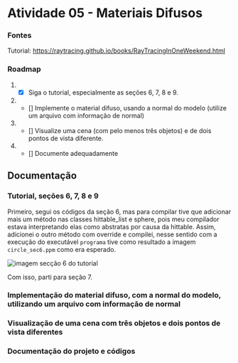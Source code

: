 # Atividade 05 - Materiais Difusos

### Fontes
Tutorial: https://raytracing.github.io/books/RayTracingInOneWeekend.html

### Roadmap
1) - [X] Siga o tutorial, especialmente as seções 6, 7, 8 e 9.
2) - [] Implemente o material difuso, usando a normal do modelo (utilize um arquivo com informação de normal)
3) - [] Visualize uma cena (com pelo menos três objetos) e de dois pontos de vista diferente.
4) - [] Documente adequadamente

## Documentação

### Tutorial, seções 6, 7, 8 e 9

Primeiro, segui os códigos da seção 6, mas para compilar tive que adicionar mais um método nas classes hittable_list e sphere, pois meu compilador estava interpretando elas como abstratas por causa da hittable. Assim, adicionei o outro método com override e compilei, nesse sentido com a execução do executável `programa` tive como resultado a imagem `circle_sec6.ppm` como era esperado.

![imagem secção 6 do tutorial](./circle_sec6.ppm)

Com isso, parti para seção 7.

### Implementação do material difuso, com a normal do modelo, utilizando um arquivo com informação de normal

### Visualização de uma cena com três objetos e dois pontos de vista diferentes

### Documentação do projeto e códigos